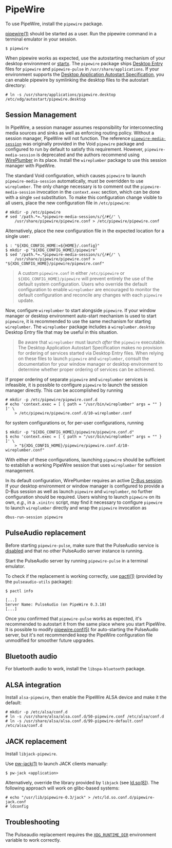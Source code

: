 # PipeWire

To use PipeWire, install the `pipewire` package.

[pipewire(1)](https://man.voidlinux.org/pipewire.1) should be started as a user.
Run the pipewire command in a terminal emulator in your session.

```
$ pipewire
```

When pipewire works as expected, use the autostarting mechanism of your desktop
environment or [startx](../graphical-session/xorg.md#startx). The `pipewire`
package ships [Desktop
Entry](https://specifications.freedesktop.org/desktop-entry-spec/latest/) files
for `pipewire` and `pipewire-pulse` in `/usr/share/applications`. If your
environment supports the [Desktop Application Autostart
Specification](https://specifications.freedesktop.org/autostart-spec/autostart-spec-latest.html),
you can enable pipewire by symlinking the desktop files to the autostart
directory:

```
# ln -s /usr/share/applications/pipewire.desktop /etc/xdg/autostart/pipewire.desktop
```

## Session Management

In PipeWire, a session manager assumes responsibility for interconnecting media
sources and sinks as well as enforcing routing policy. Without a session
manager, PipeWire will not function. The reference
[`pipewire-media-session`](https://gitlab.freedesktop.org/pipewire/media-session)
was originally provided in the Void `pipewire` package and configured to run by
default to satisfy this requirement. However, `pipewire-media-session` is
deprecated and the authors recommend using
[WirePlumber](https://pipewire.pages.freedesktop.org/wireplumber/) in its place.
Install the `wireplumber` package to use this session manager with PipeWire.

The standard Void configuration, which causes `pipewire` to launch
`pipewire-media-session` automatically, must be overridden to use `wireplumber`.
The only change necessary is to comment out the `pipewire-media-session`
invocation in the `context.exec` section, which can be done with a single `sed`
substitution. To make this configuration change visible to all users, place the
new configuration file in `/etc/pipewire`:

```
# mkdir -p /etc/pipewire
# sed '/path.*=.*pipewire-media-session/s/{/#{/' \
    /usr/share/pipewire/pipewire.conf > /etc/pipewire/pipewire.conf
```

Alternatively, place the new configuration file in the expected location for a
single user:

```
$ : "${XDG_CONFIG_HOME:=${HOME}/.config}"
$ mkdir -p "${XDG_CONFIG_HOME}/pipewire"
$ sed '/path.*=.*pipewire-media-session/s/{/#{/' \
    /usr/share/pipewire/pipewire.conf > "${XDG_CONFIG_HOME}/pipewire/pipewire.conf"
```

> A custom `pipewire.conf` in either `/etc/pipewire` or
> `${XDG_CONFIG_HOME}/pipewire` will prevent entirely the use of the default
> system configuration. Users who override the default configuration to enable
> `wireplumber` are encouraged to monitor the default configuration and
> reconcile any changes with each `pipewire` update.

Now, configure `wireplumber` to start alongside `pipewire`. If your window
manager or desktop environment auto-start mechanism is used to start `pipewire`,
it is recommended to use the same mechanism for starting `wireplumber`. The
`wireplumber` package includes a `wireplumber.desktop` Desktop Entry file that
may be useful in this situation.

> Be aware that `wireplumber` must launch *after* the `pipewire` executable. The
> Desktop Application Autostart Specification makes no provision for ordering of
> services started via Desktop Entry files. When relying on these files to
> launch `pipewire` and `wireplumber`, consult the documentation for your window
> manager or desktop environment to determine whether proper ordering of
> services can be achieved.

If proper ordering of separate `pipewire` and `wireplumber` services is
infeasible, it is possible to configure `pipewire` to launch the session manager
directly. This can be accomplished by running

```
# mkdir -p /etc/pipewire/pipewire.conf.d
# echo 'context.exec = [ { path = "/usr/bin/wireplumber" args = "" } ]' \
    > /etc/pipewire/pipewire.conf.d/10-wireplumber.conf
```

for system configurations or, for per-user configurations, running

```
$ mkdir -p "${XDG_CONFIG_HOME}/pipewire/pipewire.conf.d"
$ echo 'context.exec = [ { path = "/usr/bin/wireplumber" args = "" } ]' \
    > "${XDG_CONFIG_HOME}/pipewire/pipewire.conf.d/10-wireplumber.conf"
```

With either of these configurations, launching `pipewire` should be sufficient
to establish a working PipeWire session that uses `wireplumber` for session
management.

In its default configuration, WirePlumber requires an active [D-Bus
session](../session-management.md#d-bus). If your desktop environment or window
manager is configured to provide a D-Bus session as well as launch `pipewire`
and `wireplumber`, no further configuration should be required. Users wishing to
launch `pipewire` on its own, *e.g.*, in a `.xinitrc` script, may find it
necessary to configure `pipewire` to launch `wireplumber` directly and wrap the
`pipewire` invocation as

```
dbus-run-session pipewire
```

## PulseAudio replacement

Before starting `pipewire-pulse`, make sure that the PulseAudio service is
[disabled](../services/index.md#disabling-services) and that no other PulseAudio
server instance is running.

Start the PulseAudio server by running `pipewire-pulse` in a terminal emulator.

To check if the replacement is working correctly, use
[pactl(1)](https://man.voidlinux.org/pactl.1) (provided by the
`pulseaudio-utils` package):

```
$ pactl info

[...]
Server Name: PulseAudio (on PipeWire 0.3.18)
[...]
```

Once you confirmed that `pipewire-pulse` works as expected, it's recommended to
autostart it from the same place where you start PipeWire. It is possible to
modify [pipewire.conf(5)](https://man.voidlinux.org/pipewire.conf.5) for
auto-starting the PulseAudio server, but it's not recommended keep the PipeWire
configuration file unmodified for smoother future upgrades.

## Bluetooth audio

For bluetooth audio to work, install the `libspa-bluetooth` package.

## ALSA integration

Install `alsa-pipewire`, then enable the PipeWire ALSA device and make it the
default:

```
# mkdir -p /etc/alsa/conf.d
# ln -s /usr/share/alsa/alsa.conf.d/50-pipewire.conf /etc/alsa/conf.d
# ln -s /usr/share/alsa/alsa.conf.d/99-pipewire-default.conf /etc/alsa/conf.d
```

## JACK replacement

Install `libjack-pipewire`.

Use [pw-jack(1)](https://man.voidlinux.org/pw-jack.1) to launch JACK clients
manually:

```
$ pw-jack <application>
```

Alternatively, override the library provided by `libjack` (see
[ld.so(8)](https://man.voidlinux.org/ld.so.8)). The following approach will work
on glibc-based systems:

```
# echo "/usr/lib/pipewire-0.3/jack" > /etc/ld.so.conf.d/pipewire-jack.conf
# ldconfig
```

## Troubleshooting

The Pulseaudio replacement requires the
[`XDG_RUNTIME_DIR`](../session-management.html#xdg_runtime_dir) environment
variable to work correctly.
